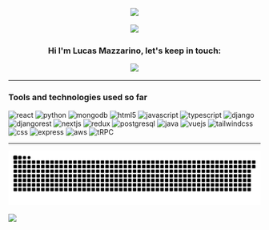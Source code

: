 <p align="center">
  <img src="https://capsule-render.vercel.app/api?color=4da324&type=waving&text=Welcome!&fontColor=FFFFFF&fontSize=30&fontAlignY=20&height=100&section=header"/>
</p>
<p align="center">
  <img width="600" src="https://media0.giphy.com/media/v1.Y2lkPTc5MGI3NjExYzBiNTM1YzhjZTZiOTEwNzExNjUyZjk2YmIxM2FhODU2Y2Q5NjdhMyZjdD1n/iIqmM5tTjmpOB9mpbn/giphy.gif">
</p>
<h3 align="center" >Hi I'm Lucas Mazzarino, let's keep in touch:</h3>
<p align="center">
  <a href="https://www.linkedin.com/in/lucas-mazzarino-594b88229/">
    <img height="50" src="https://cdn3.iconfinder.com/data/icons/social-networks-34/96/social-11-512.png"/>
  </a>
</p>
<div class="line">
 <p><hr background-color="forestgreen"></p>
</div>

<h3>Tools and technologies used so far</h3>
<p align="left">
<img src="https://cdn.jsdelivr.net/gh/devicons/devicon/icons/react/react-original.svg" alt="react" width="60" height="60"/>
<img src="https://cdn.jsdelivr.net/gh/devicons/devicon/icons/python/python-original.svg" alt="python" width="60" height="60"/>
<img src="https://cdn.jsdelivr.net/gh/devicons/devicon/icons/mongodb/mongodb-original-wordmark.svg" alt="mongodb" width="60" height="60"/>
<img src="https://cdn.jsdelivr.net/gh/devicons/devicon/icons/html5/html5-original.svg" alt="html5" width="60" height="60"/>
<img src="https://cdn.jsdelivr.net/gh/devicons/devicon/icons/javascript/javascript-original.svg" alt="javascript" width="60" height="60"/>
<img src="https://cdn.jsdelivr.net/gh/devicons/devicon/icons/typescript/typescript-original.svg" alt="typescript" width="60" height="60"/>
<img src="https://cdn.jsdelivr.net/gh/devicons/devicon/icons/django/django-plain-wordmark.svg" alt="django" width="60" height="60"/>
<img src="https://cdn.jsdelivr.net/gh/devicons/devicon/icons/djangorest/djangorest-original-wordmark.svg" alt="djangorest" width="60" height="60"/>
<img src="https://cdn.jsdelivr.net/gh/devicons/devicon/icons/nextjs/nextjs-original.svg" alt="nextjs" width="60" height="60"/>
<img src="https://cdn.jsdelivr.net/gh/devicons/devicon/icons/redux/redux-original.svg" alt="redux" width="60" height="60"/>
<img src="https://cdn.jsdelivr.net/gh/devicons/devicon/icons/postgresql/postgresql-original-wordmark.svg" alt="postgresql" width="60" height="60"/>
<img src="https://cdn.jsdelivr.net/gh/devicons/devicon/icons/java/java-original-wordmark.svg" alt="java" width="60" height="60"/>
<img src="https://cdn.jsdelivr.net/gh/devicons/devicon/icons/vuejs/vuejs-original-wordmark.svg" alt="vuejs" width="60" height="60"/>
<img src="https://cdn.jsdelivr.net/gh/devicons/devicon/icons/tailwindcss/tailwindcss-original.svg" alt="tailwindcss" width="60" height="60"/>
<img src="https://cdn.jsdelivr.net/gh/devicons/devicon/icons/css3/css3-original.svg" alt="css" width="60" height="60"/>
<img src="https://cdn.jsdelivr.net/gh/devicons/devicon/icons/express/express-original-wordmark.svg" alt="express" width="60" height="60"/>
<img src="https://cdn.jsdelivr.net/gh/devicons/devicon/icons/amazonwebservices/amazonwebservices-plain-wordmark.svg" alt="aws" width="60" height="60"/>
<img src="https://cdn.jsdelivr.net/gh/devicons/devicon/icons/trpc/trpc-original.svg" alt="tRPC" width="60" height="60"/>

</p>
<div class="line">
 <p><hr background-color="forestgreen"></p>
</div>

![Snake animation](https://raw.githubusercontent.com/alvarocallero/alvarocallero/output/github-contribution-grid-snake-dark.svg)

<a href=""> <img align="left" width="260" src="https://github-readme-stats-sigma-five.vercel.app/api/top-langs/?username=lucasMazzarino&theme=react&line_height=60&hide=css"/> </a>
